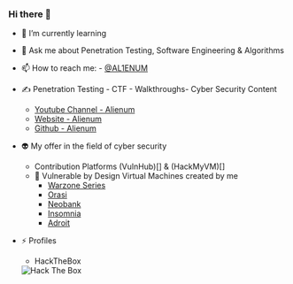 ### Hi there 👋

<!--
**AL1ENUM/AL1ENUM** is a ✨ _special_ ✨ repository because its `README.md` (this file) appears on your GitHub profile.
-->
- 🌱 I’m currently learning 
- 💬 Ask me about Penetration Testing, Software Engineering & Algorithms
- 📫 How to reach me:
       - [@AL1ENUM](https://twitter.com/AL1ENUM)
- ✍ Penetration Testing - CTF - Walkthroughs- Cyber Security Content
    - [Youtube Channel - Alienum](https://www.youtube.com/channel/UCEYXThW-Vj7PFSQW5-r2F_w)
    - [Website - Alienum](https://al1enum.github.io/)
    - [Github  - Alienum](https://github.com/AL1ENUM)

- 👽 My offer in the field of cyber security
  - Contribution Platforms (VulnHub)[] & (HackMyVM)[]
  - 🚀 Vulnerable by Design Virtual Machines created by me
     - [Warzone Series](https://www.vulnhub.com/series/warzone,395/)
     - [Orasi](https://www.vulnhub.com/entry/orasi-1,660/)
     - [Neobank](https://www.vulnhub.com/entry/neobank-1,642/)
     - [Insomnia](https://www.vulnhub.com/entry/insomnia-1,644/)
     - [Adroit](https://www.vulnhub.com/entry/adroit-101,647/)

- ⚡ Profiles
     - HackTheBox
     <img src="http://www.hackthebox.eu/badge/image/314167" alt="Hack The Box">
  


<!---
m1tak/m1tak is a ✨ special ✨ repository because its `README.md` (this file) appears on your GitHub profile.
You can click the Preview link to take a look at your changes.
--->
